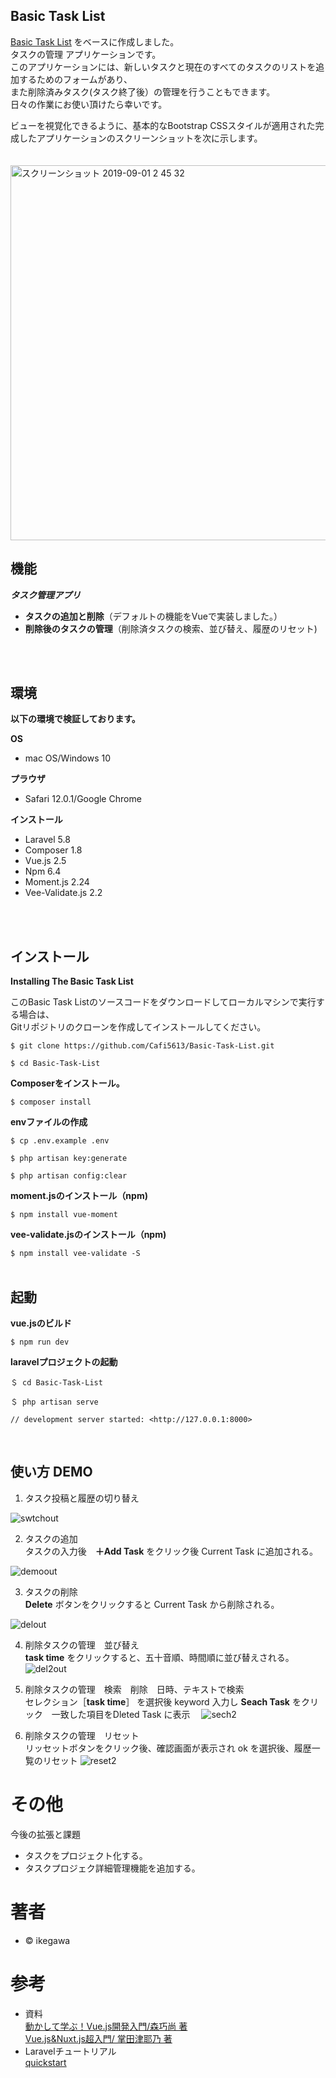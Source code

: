 ## Basic Task List
 
[Basic Task List](https://github.com/laravel/quickstart-basic)</blockquote> をベースに作成しました。  
タスクの管理 アプリケーションです。  
このアプリケーションには、新しいタスクと現在のすべてのタスクのリストを追加するためのフォームがあり、  
また削除済みタスク(タスク終了後）の管理を行うこともできます。  
日々の作業にお使い頂けたら幸いです。  

ビューを視覚化できるように、基本的なBootstrap CSSスタイルが適用された完成したアプリケーションのスクリーンショットを次に示します。
<br>
<br>
<br>
<img width="600" alt="スクリーンショット 2019-09-01 2 45 32" src="https://user-images.githubusercontent.com/52533351/64067385-ab0b0c00-cc62-11e9-8fbf-4baf1c710ef1.png">      

 
## 機能

***タスク管理アプリ***
 
- **タスクの追加と削除**（デフォルトの機能をVueで実装しました。）
- **削除後のタスクの管理**（削除済タスクの検索、並び替え、履歴のリセット)
<br>
<br>

## 環境 

**以下の環境で検証しております。**

**OS**
- mac OS/Windows 10

**プラウザ**
- Safari 12.0.1/Google Chrome

**インストール**
- Laravel 5.8
- Composer 1.8
- Vue.js 2.5
- Npm 6.4
- Moment.js 2.24
- Vee-Validate.js 2.2
<br>
<br>

## インストール   


**Installing The Basic Task List**  


このBasic Task Listのソースコードをダウンロードしてローカルマシンで実行する場合は、  
Gitリポジトリのクローンを作成してインストールしてください。 


```
$ git clone https://github.com/Cafi5613/Basic-Task-List.git  

$ cd Basic-Task-List  
```
**Composerをインストール。**

`$ composer install`

**envファイルの作成**

```
$ cp .env.example .env  

$ php artisan key:generate  

$ php artisan config:clear
```   
**moment.jsのインストール（npm)**

`$ npm install vue-moment`   

**vee-validate.jsのインストール（npm)**

`$ npm install vee-validate -S`
<br>
<br>

## 起動

**vue.jsのビルド**

`$ npm run dev`

**laravelプロジェクトの起動**

```
＄ cd Basic-Task-List  

＄ php artisan serve  

// development server started: <http://127.0.0.1:8000>   

```
<br>

## 使い方 DEMO

1. タスク投稿と履歴の切り替え<br>

![swtchout](https://user-images.githubusercontent.com/52533351/64067341-10123200-cc62-11e9-8ff7-976023693c21.gif)



2. タスクの追加<br>
タスクの入力後　**＋Add Task** をクリック後 Current Task に追加される。

![demoout](https://user-images.githubusercontent.com/52533351/64066429-5eb8cf80-cc54-11e9-86cb-b52155b8183f.gif)

3. タスクの削除<br>
**Delete** ボタンをクリックすると Current Task から削除される。

![delout](https://user-images.githubusercontent.com/52533351/64066656-aa20ad00-cc57-11e9-8616-43cba38da483.gif)

4. 削除タスクの管理　並び替え<br>
**task time**  をクリックすると、五十音順、時間順に並び替えされる。
![del2out](https://user-images.githubusercontent.com/52533351/64066687-f10ea280-cc57-11e9-9a9a-1af5babec53f.gif)

5. 削除タスクの管理　検索　削除　日時、テキストで検索  
セレクション［**task time**］ を選択後 keyword 入力し
   **Seach Task** をクリック　一致した項目をDleted Task に表示　
![sech2](https://user-images.githubusercontent.com/52533351/64066820-8199b280-cc59-11e9-8e1a-a988bfb1fc9d.gif)

6. 削除タスクの管理　リセット<br>
リッセットボタンをクリック後、確認画面が表示され ok を選択後、履歴一覧のリセット
![reset2](https://user-images.githubusercontent.com/52533351/64067253-a3e2fe80-cc60-11e9-9515-2fb039f69586.gif)      

# その他

今後の拡張と課題

- タスクをプロジェクト化する。
- タスクプロジェク詳細管理機能を追加する。


# 著者

- &copy; ikegawa 


# 参考
- 資料<br>
[動かして学ぶ！Vue.js開発入門/森巧尚 著](https://www.shoeisha.co.jp/book/detail/9784798158921)</blockquote><br>
[Vue.js&Nuxt.js超入門/	掌田津耶乃 著](https://www.shuwasystem.co.jp/book/9784798056593.html)</blockquote><br>
- Laravelチュートリアル<br>
[quickstart](https://laravel.com/docs/5.2/quickstart)</blockquote>
